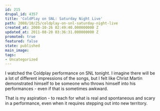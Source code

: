 ```yaml
---
id: 215
drupal_id: 4357
title: 'ColdPlay on SNL: Saturday Night Live'
path: 2008/10/25/coldplay-on-snl-saturday-night-live
created_at: 2008-10-26 02:49:40.000000000 Z
updated_at: 2011-08-20 03:36:31.000000000 Z
promoted: true
featured: false
state: published
main_image: 
tags:
- Uncategorized
---
```

I watched the Coldplay performance on SNL tonight. I imagine there will be a lot of different impressions of the songs, but I felt like Christ Martin demonstrated himself to be someone who throws himself into his performances - even if that is sometimes awkward.

That is my aspiration - to reach for what is real and spontaneous and scary in a performance, even when it requires stepping out into new territory.
